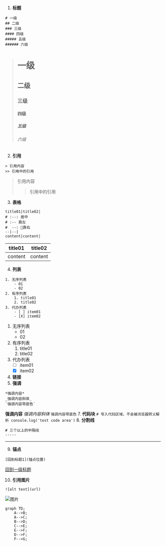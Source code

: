 1. **标题**
```
# 一级
## 二级
### 三级
#### 四级
##### 五级
###### 六级
```
> # 一级
> ## 二级
> ### 三级
> #### 四级
> ##### 五级
> ###### 六级
2. **引用**
```
> 引用内容
>> 引用中的引用
```
> 引用内容
>> 引用中的引用
3. **表格**
```
title01|title02|
# :--: 居中 
# :-- 靠左
#  --: 靠右
--|--|
content|content|
```
title01 | title02 |
---- |---- |
content|content|
4. **列表**
```
1. 无序列表
    - 01
    - 02
2. 有序列表
    1. title01
    2. title02
3. 代办列表
    - [ ] item01
    - [X] item02
```
1. 无序列表
    - 01
    - 02
2. 有序列表
    1. title01
    2. title02
3. 代办列表
    - [ ] item01
    - [X] item02
5. **链接**
6. **强调**
```
*强调内容*
_强调内容斜体_
`强调内容带底色`
```
**强调内容**
_强调内容斜体_
`强调内容带底色`
7. **代码块**
    ```
    # 写入代码区域，不会被浏览器转义解析
    console.log('test code area')
    ```
8. **分割线**
   ```
   # 三个以上的中隔线
   -----
   ```
   ---
9.  **锚点**
```
[回到标题1](锚点位置)
```
[回到一级标题](#一级)

10. **引用图片**
  ```
  ![alt text](url)
  ```
  ![图片](https://pbs.twimg.com/media/DougPqnU8AAUSL1.jpg)


```graph
graph TD;
    A-->B;
    A-->C;
    B-->D;
    C-->E;
    E-->F;
    D-->F;
    F-->G;
```